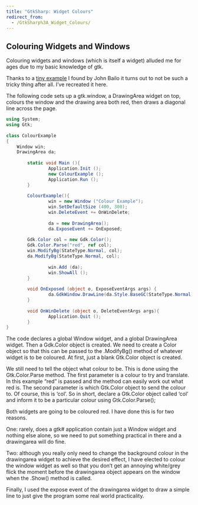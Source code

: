 ```yaml
---
title: "GtkSharp: Widget Colours"
redirect_from:
  - /GtkSharp%3A_Widget_Colours/
---
```


Colouring Widgets and Windows
-----------------------------

Colouring widgets and windows (which is itself a widget) alluded me for ages due to my basic knowledge of gtk.

Thanks to a [tiny example](https://lists.dot.net/pipermail/gtk-sharp-list/2004-September/004820.html) I found by John Bailo it turns out to not be such a tricky thing after all. I’ve recreated it here.

The following code sets up a gtk.window, a DrawingArea widget on top, colours the window and the drawing area both red, then draws a diagonal line across the page.

``` csharp
using System;
using Gtk;
 
class ColourExample
{
    Window win;
    DrawingArea da;
 
        static void Main (){
                Application.Init ();
                new ColourExample ();
                Application.Run ();
        }
 
        ColourExample(){
                win = new Window ("Colour Example");
                win.SetDefaultSize (400, 300);
                win.DeleteEvent += OnWinDelete;
 
                da = new DrawingArea();
                da.ExposeEvent += OnExposed;
 
        Gdk.Color col = new Gdk.Color();
        Gdk.Color.Parse("red", ref col);
        win.ModifyBg(StateType.Normal, col);
        da.ModifyBg(StateType.Normal, col);
 
                win.Add (da);
                win.ShowAll ();
        }
 
        void OnExposed (object o, ExposeEventArgs args) {
                da.GdkWindow.DrawLine(da.Style.BaseGC(StateType.Normal), 0, 0, 400, 300);
        }
 
        void OnWinDelete (object o, DeleteEventArgs args){
                Application.Quit ();
        }
}
```

The code declares a global Window widget, and a global DrawingArea widget. Then a Gdk.Color object is created. We need to create a Color object so that this can be passed to the .ModifyBg() method of whatever widget is to be coloured. At first, just a blank Gtk.Color object is created.

We still need to tell the object what colour to be. This is done using the Gtk.Color.Parse method. The first parameter is a colour to try and translate. In this example “red” is passed and the method can easily work out what red is. The second parameter is which Gtk.Color object to send the colour to. Of course, this is ‘col’. So in short, declare a Gtk.Color object called ‘col’ and inform it to be a particular colour using Gtk.Color.Parse();

Both widgets are going to be coloured red. I have done this is for two reasons.

One: rarely, does a gtk# application contain just a Window widget and nothing else alone, so we need to put something practical in there and a drawingarea will do fine.

Two: although you really only need to change the background colour in the drawingarea widget to achieve the desired effect, I have elected to colour the window widget as well so that you don’t get an annoying white/grey flick the moment before the drawingarea object appears on the window when the .Show() method is called.

Finally, I used the expose event of the drawingarea widget to draw a simple line to just give the program some real world practicality.

